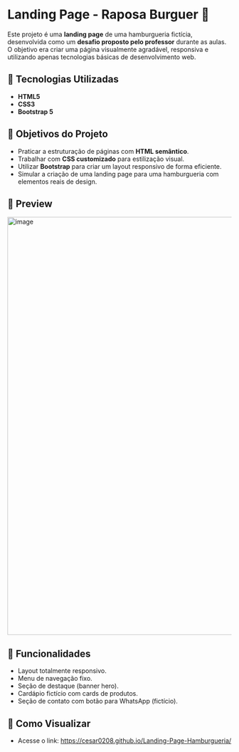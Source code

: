 # Landing Page - Raposa Burguer 🍔

Este projeto é uma **landing page** de uma hamburgueria fictícia, desenvolvida como um **desafio proposto pelo professor** durante as aulas. O objetivo era criar uma página visualmente agradável, responsiva e utilizando apenas tecnologias básicas de desenvolvimento web.

## 🚀 Tecnologias Utilizadas

- **HTML5**
- **CSS3**
- **Bootstrap 5**

## 🎯 Objetivos do Projeto

- Praticar a estruturação de páginas com **HTML semântico**.
- Trabalhar com **CSS customizado** para estilização visual.
- Utilizar **Bootstrap** para criar um layout responsivo de forma eficiente.
- Simular a criação de uma landing page para uma hamburgueria com elementos reais de design.

## 📸 Preview

<img width="1905" height="939" alt="image" src="https://github.com/user-attachments/assets/c2e58d9b-0b12-437f-aa61-87c4c4184a41" />


## 📝 Funcionalidades

- Layout totalmente responsivo.
- Menu de navegação fixo.
- Seção de destaque (banner hero).
- Cardápio fictício com cards de produtos.
- Seção de contato com botão para WhatsApp (fictício).

## 📂 Como Visualizar
- Acesse o link: https://cesar0208.github.io/Landing-Page-Hamburgueria/
